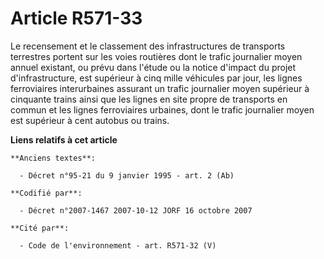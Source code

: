 # Article R571-33

Le recensement et le classement des infrastructures de transports terrestres portent sur les voies routières dont le trafic
journalier moyen annuel existant, ou prévu dans l'étude ou la notice d'impact du projet d'infrastructure, est supérieur à
cinq mille véhicules par jour, les lignes ferroviaires interurbaines assurant un trafic journalier moyen supérieur à
cinquante trains ainsi que les lignes en site propre de transports en commun et les lignes ferroviaires urbaines, dont le
trafic journalier moyen est supérieur à cent autobus ou trains.

**Liens relatifs à cet article**

	**Anciens textes**:

	  - Décret n°95-21 du 9 janvier 1995 - art. 2 (Ab)

	**Codifié par**:

	  - Décret n°2007-1467 2007-10-12 JORF 16 octobre 2007

	**Cité par**:

	  - Code de l'environnement - art. R571-32 (V)
